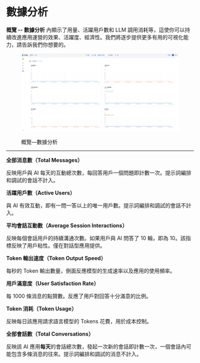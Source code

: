 # 數據分析

**概覽 -- 數據分析** 內顯示了用量、活躍用戶數和 LLM 調用消耗等，這使你可以持續改進應用運營的效果、活躍度、經濟性。我們將逐步提供更多有用的可視化能力，請告訴我們你想要的。

<figure><img src="../../.gitbook/assets/image (94).png" alt=""><figcaption><p>概覽—數據分析</p></figcaption></figure>

***

**全部消息數（Total Messages）**

反映用戶與 AI 每天的互動總次數，每回答用戶一個問題即計數一次。提示詞編排和調試的會話不計入。

**活躍用戶數（Active Users）**

與 AI 有效互動，即有一問一答以上的唯一用戶數。提示詞編排和調試的會話不計入。

**平均會話互動數（Average Session Interactions）**

反映每個會話用戶的持續溝通次數。如果用戶與 AI 問答了 10 輪，即為 10。該指標反映了用戶粘性。僅在對話型應用提供。

**Token 輸出速度（Token Output Speed）**

每秒的 Token 輸出數量，側面反應模型的生成速率以及應用的使用頻率。

**用戶滿意度（User Satisfaction Rate）**

每 1000 條消息的點贊數。反應了用戶對回答十分滿意的比例。

**Token 消耗（Token Usage）**

反映每日該應用請求語言模型的 Tokens 花費，用於成本控制。

**全部會話數（Total Conversations）**

反映該 AI 應用**每天**的會話總次數，發起一次新的會話即計數一次，一個會話內可能包含多條消息的往來。提示詞編排和調試的消息不計入。
